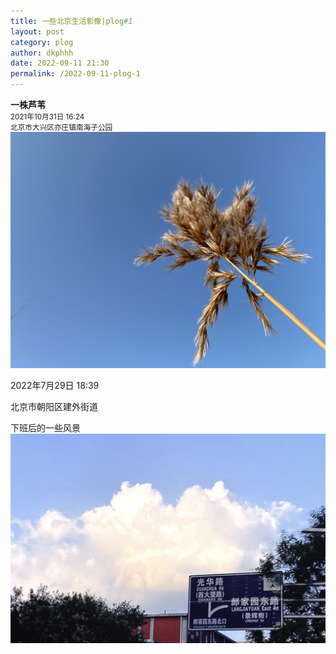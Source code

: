 ```yaml
---
title: 一些北京生活影像|plog#1
layout: post
category: plog
author: dkphhh
date: 2022-09-11 21:30
permalink: /2022-09-11-plog-1
---
```


**一株芦苇**
<br>
<small>2021年10月31日 16:24<br>
北京市大兴区亦庄镇南海子公园</small>
<br>
![](./plog1/IMG_5810.jpeg)



2022年7月29日 18:39

北京市朝阳区建外街道

下班后的一些风景
![](./plog1/IMG_8236.JPG)